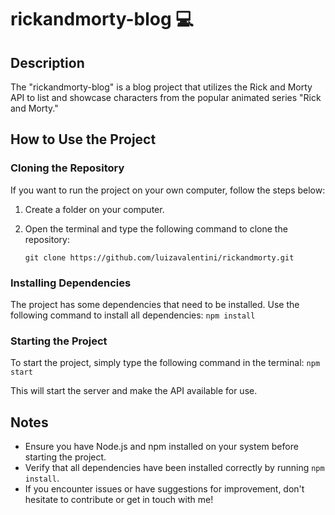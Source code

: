 # rickandmorty-blog 💻

## Description
The "rickandmorty-blog" is a blog project that utilizes the Rick and Morty API to list and showcase characters from the popular animated series "Rick and Morty."


## How to Use the Project

### Cloning the Repository
If you want to run the project on your own computer, follow the steps below:

1. Create a folder on your computer.
2. Open the terminal and type the following command to clone the repository:

    ```
   git clone https://github.com/luizavalentini/rickandmorty.git
   ```

### Installing Dependencies

The project has some dependencies that need to be installed. Use the following command to install all dependencies:
    ```
   npm install
    ```

### Starting the Project

To start the project, simply type the following command in the terminal:
    ```
   npm start
    ```

This will start the server and make the API available for use.


## Notes

- Ensure you have Node.js and npm installed on your system before starting the project.
- Verify that all dependencies have been installed correctly by running `npm install`.
- If you encounter issues or have suggestions for improvement, don't hesitate to contribute or get in touch with me!
